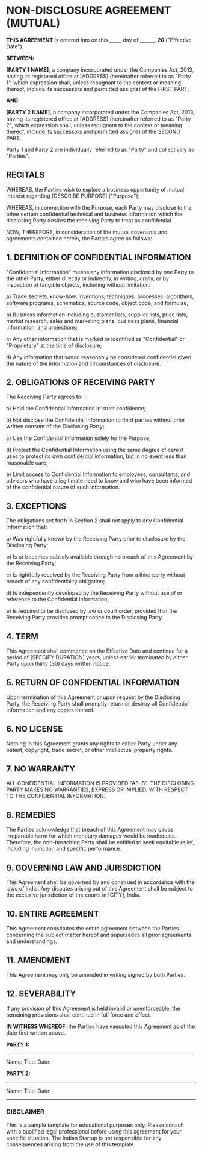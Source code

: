 # NON-DISCLOSURE AGREEMENT (MUTUAL)

**THIS AGREEMENT** is entered into on this _____ day of _________, 20___ ("Effective Date")

**BETWEEN:**

**[PARTY 1 NAME]**, a company incorporated under the Companies Act, 2013, having its registered office at [ADDRESS] (hereinafter referred to as "Party 1", which expression shall, unless repugnant to the context or meaning thereof, include its successors and permitted assigns) of the FIRST PART;

**AND**

**[PARTY 2 NAME]**, a company incorporated under the Companies Act, 2013, having its registered office at [ADDRESS] (hereinafter referred to as "Party 2", which expression shall, unless repugnant to the context or meaning thereof, include its successors and permitted assigns) of the SECOND PART.

Party 1 and Party 2 are individually referred to as "Party" and collectively as "Parties".

## RECITALS

WHEREAS, the Parties wish to explore a business opportunity of mutual interest regarding [DESCRIBE PURPOSE] ("Purpose");

WHEREAS, in connection with the Purpose, each Party may disclose to the other certain confidential technical and business information which the disclosing Party desires the receiving Party to treat as confidential.

NOW, THEREFORE, in consideration of the mutual covenants and agreements contained herein, the Parties agree as follows:

## 1. DEFINITION OF CONFIDENTIAL INFORMATION

"Confidential Information" means any information disclosed by one Party to the other Party, either directly or indirectly, in writing, orally, or by inspection of tangible objects, including without limitation:

a) Trade secrets, know-how, inventions, techniques, processes, algorithms, software programs, schematics, source code, object code, and formulae;

b) Business information including customer lists, supplier lists, price lists, market research, sales and marketing plans, business plans, financial information, and projections;

c) Any other information that is marked or identified as "Confidential" or "Proprietary" at the time of disclosure;

d) Any information that would reasonably be considered confidential given the nature of the information and circumstances of disclosure.

## 2. OBLIGATIONS OF RECEIVING PARTY

The Receiving Party agrees to:

a) Hold the Confidential Information in strict confidence;

b) Not disclose the Confidential Information to third parties without prior written consent of the Disclosing Party;

c) Use the Confidential Information solely for the Purpose;

d) Protect the Confidential Information using the same degree of care it uses to protect its own confidential information, but in no event less than reasonable care;

e) Limit access to Confidential Information to employees, consultants, and advisors who have a legitimate need to know and who have been informed of the confidential nature of such information.

## 3. EXCEPTIONS

The obligations set forth in Section 2 shall not apply to any Confidential Information that:

a) Was rightfully known by the Receiving Party prior to disclosure by the Disclosing Party;

b) Is or becomes publicly available through no breach of this Agreement by the Receiving Party;

c) Is rightfully received by the Receiving Party from a third party without breach of any confidentiality obligation;

d) Is independently developed by the Receiving Party without use of or reference to the Confidential Information;

e) Is required to be disclosed by law or court order, provided that the Receiving Party provides prompt notice to the Disclosing Party.

## 4. TERM

This Agreement shall commence on the Effective Date and continue for a period of [SPECIFY DURATION] years, unless earlier terminated by either Party upon thirty (30) days written notice.

## 5. RETURN OF CONFIDENTIAL INFORMATION

Upon termination of this Agreement or upon request by the Disclosing Party, the Receiving Party shall promptly return or destroy all Confidential Information and any copies thereof.

## 6. NO LICENSE

Nothing in this Agreement grants any rights to either Party under any patent, copyright, trade secret, or other intellectual property rights.

## 7. NO WARRANTY

ALL CONFIDENTIAL INFORMATION IS PROVIDED "AS IS". THE DISCLOSING PARTY MAKES NO WARRANTIES, EXPRESS OR IMPLIED, WITH RESPECT TO THE CONFIDENTIAL INFORMATION.

## 8. REMEDIES

The Parties acknowledge that breach of this Agreement may cause irreparable harm for which monetary damages would be inadequate. Therefore, the non-breaching Party shall be entitled to seek equitable relief, including injunction and specific performance.

## 9. GOVERNING LAW AND JURISDICTION

This Agreement shall be governed by and construed in accordance with the laws of India. Any disputes arising out of this Agreement shall be subject to the exclusive jurisdiction of the courts in [CITY], India.

## 10. ENTIRE AGREEMENT

This Agreement constitutes the entire agreement between the Parties concerning the subject matter hereof and supersedes all prior agreements and understandings.

## 11. AMENDMENT

This Agreement may only be amended in writing signed by both Parties.

## 12. SEVERABILITY

If any provision of this Agreement is held invalid or unenforceable, the remaining provisions shall continue in full force and effect.

**IN WITNESS WHEREOF**, the Parties have executed this Agreement as of the date first written above.

**PARTY 1:**

_______________________
Name:
Title:
Date:

**PARTY 2:**

_______________________
Name:
Title:
Date:

---

### DISCLAIMER
This is a sample template for educational purposes only. Please consult with a qualified legal professional before using this agreement for your specific situation. The Indian Startup is not responsible for any consequences arising from the use of this template.